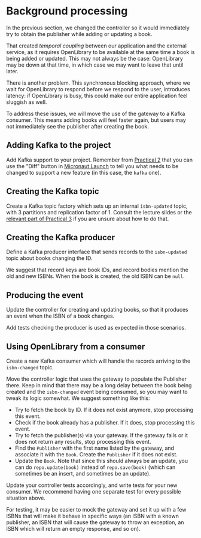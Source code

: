 # Background processing

In the previous section, we changed the controller so it would immediately try to obtain the publisher while adding or updating a book.

That created *temporal coupling* between our application and the external service, as it requires OpenLibrary to be available at the same time a book is being added or updated.
This may not always be the case: OpenLibrary may be down at that time, in which case we may want to leave that until later.

There is another problem.
This synchronous blocking approach, where we wait for OpenLibrary to respond before we respond to the user, introduces latency: if OpenLibrary is busy, this could make our entire application feel sluggish as well.

To address these issues, we will move the use of the gateway to a Kafka consumer.
This means adding books will feel faster again, but users may not immediately see the publisher after creating the book.

## Adding Kafka to the project

Add Kafka support to your project.
Remember from [Practical 2](../micronaut-data/02-libraries.md#updating-our-project) that you can use the "Diff" button in [Micronaut Launch](https://micronaut.io/launch) to tell you what needs to be changed to support a new feature (in this case, the `kafka` one).

## Creating the Kafka topic

Create a Kafka topic factory which sets up an internal `isbn-updated` topic, with 3 partitions and replication factor of 1.
Consult the lecture slides or the [relevant part of Practical 3](../micronaut-kafka/03-checkin-stats.md#automated-topic-creation) if you are unsure about how to do that.

## Creating the Kafka producer

Define a Kafka producer interface that sends records to the `isbn-updated` topic about books changing the ID.

We suggest that record keys are book IDs, and record bodies mention the old and new ISBNs.
When the book is created, the old ISBN can be `null`.

## Producing the event

Update the controller for creating and updating books, so that it produces an event when the ISBN of a book changes.

Add tests checking the producer is used as expected in those scenarios.

## Using OpenLibrary from a consumer

Create a new Kafka consumer which will handle the records arriving to the `isbn-changed` topic.

Move the controller logic that uses the gateway to populate the Publisher there.
Keep in mind that there may be a long delay between the book being created and the `isbn-changed` event being consumed, so you may want to tweak its logic somewhat.
We suggest something like this:

* Try to fetch the book by ID. If it does not exist anymore, stop processing this event.
* Check if the book already has a publisher. If it does, stop processing this event.
* Try to fetch the publisher(s) via your gateway. If the gateway fails or it does not return any results, stop processing this event.
* Find the `Publisher` with the first name listed by the gateway, and associate it with the `Book`. Create the `Publisher` if it does not exist.
* Update the `Book`. Note that since this should always be an update, you can do `repo.update(book)` instead of `repo.save(book)` (which can sometimes be an insert, and sometimes be an update).

Update your controller tests accordingly, and write tests for your new consumer.
We recommend having one separate test for every possible situation above.

For testing, it may be easier to mock the gateway and set it up with a few ISBNs that will make it behave in specific ways (an ISBN with a known publisher, an ISBN that will cause the gateway to throw an exception, an ISBN which will return an empty response, and so on).
